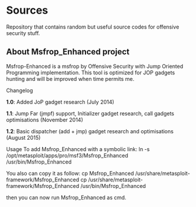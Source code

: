 Sources
=======

Repository that contains random but useful source codes for offensive security stuff.





About Msfrop_Enhanced project
------

Msfrop-Enhanced is a msfrop by Offensive Security with Jump Oriented Programming implementation.
This tool is optimized for JOP gadgets hunting and will be improved when time permits me.

Changelog


**1.0**: Added JoP gadget research  (July 2014)

**1.1**: Jump Far (jmpf) support, Initializer gadget research, call gadgets optimisations (November 2014)

**1.2**: Basic dispatcher (add + jmp) gadget research and optimisations (August 2015)


Usage
To add Msfrop_Enhanced with a symbolic link:
ln -s /opt/metasploit/apps/pro/msf3/Msfrop_Enhanced /usr/bin/Msfrop_Enhanced

You also can copy it as follow:
cp Msfrop_Enhanced /usr/share/metasploit-framework/Msfrop_Enhanced 
cp /usr/share/metasploit-framework/Msfrop_Enhanced /usr/bin/Msfrop_Enhanced 

then you can now run Msfrop_Enhanced as cmd.


